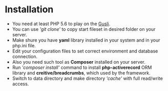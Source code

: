 # Installation

* You need at least PHP 5.6 to play on the [Gusli](https://github.com/klekot/GusliFramework).
* You can use *'git clone'* to copy start fileset in desired folder on your server.
* Make shure you have **yaml** library installed in your system and in your php.ini file.
* Edit your configuration files to set correct environment and database connection.
* Also you need such tool as **Composer** installed on your server.
* Run *'composer install'* command to install **php-activerecord** ORM library and **creitive/breadcrumbs**, 
  which used by the framework.
* Switch to data directory and make directory *'cache'* with full read/write access.